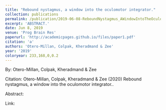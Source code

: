 ```yaml
---
title: "Rebound nystagmus, a window into the oculomotor integrator."
collection: publications
permalink: /publication/2019-06-08-ReboundNystagmus_AWindowIntoTheOculomotorIntegrator_
excerpt: 'ABSTRACT.'
date: Jun 8, 2019
venue: 'Prog Brain Res'
paperurl: 'http://academicpages.github.io/files/paper1.pdf'
citation: 'a'
authors: 'Otero-Millan, Colpak, Kheradmand & Zee'
year: '2019'
coloryear: 233,168,0,0.2
---
```


By: Otero-Millan, Colpak, Kheradmand & Zee

Citation: Otero-Millan, Colpak, Kheradmand & Zee (2020) Rebound nystagmus, a window into the oculomotor integrator.. 

Abstract: 

Link: 
